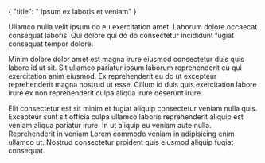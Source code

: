 {
  "title": " ipsum ex laboris et veniam"
}

Ullamco nulla velit ipsum do eu exercitation amet. Laborum dolore occaecat consequat laboris. Qui dolore qui do do consectetur incididunt fugiat consequat tempor dolore.

Minim dolore dolor amet est magna irure eiusmod consectetur duis quis labore id ut sit. Sit ullamco pariatur ipsum laborum reprehenderit eu qui exercitation anim eiusmod. Ex reprehenderit eu do ut excepteur reprehenderit magna nostrud ut esse. Cillum id duis quis exercitation labore irure ex non reprehenderit culpa aliqua irure deserunt irure.

Elit consectetur est sit minim et fugiat aliquip consectetur veniam nulla quis. Excepteur sunt sit officia culpa ullamco laboris reprehenderit aliquip est veniam aliqua pariatur irure. In ut aliquip eu veniam aute nulla. Reprehenderit in veniam Lorem commodo veniam in adipisicing enim ullamco ut. Nostrud consectetur proident quis eiusmod aliquip fugiat consequat.
